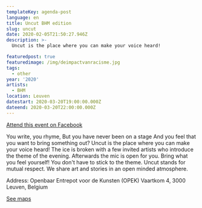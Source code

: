 ```yaml
---
templateKey: agenda-post
language: en
title: Uncut BHM edition
slug: uncut
date: 2020-02-05T21:50:27.946Z
description: >-
  Uncut is the place where you can make your voice heard!

featuredpost: true
featuredimage: /img/deimpactvanracisme.jpg
tags:
  - other
year: '2020'
artists:
  - BHM
location: Leuven
datestart: 2020-03-20T19:00:00.000Z
dateend: 2020-03-20T22:00:00.000Z
---
```

[Attend this event on Facebook](https://www.facebook.com/events/164635451631569/)

You write, you rhyme,
But you have never been on a stage
And you feel that you want to bring something out?
Uncut is the place where you can make your voice heard!
The ice is broken with a few invited artists who introduce the theme of the evening. Afterwards the mic is open for you. Bring what you feel yourself! You don't have to stick to the theme.
Uncut stands for mutual respect. We share art and stories in an open minded atmosphere.

Address: Openbaar Entrepot voor de Kunsten (OPEK)
Vaartkom 4, 3000 Leuven, Belgium

[See maps](https://goo.gl/maps/vFCEaxYK7wuDqFES7)
